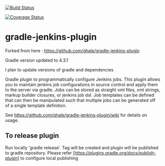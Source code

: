 [![Build Status](https://travis-ci.org/crc83/gradle-jenkins-plugin.svg?branch=master)](https://travis-ci.org/crc83/gradle-jenkins-plugin.svg?branch=master)


[![Coverage Status](https://coveralls.io/repos/github/crc83/gradle-jenkins-plugin/badge.svg?branch=master)](https://coveralls.io/github/crc83/gradle-jenkins-plugin?branch=master)

gradle-jenkins-plugin
=====================

Forked from here : https://github.com/ghale/gradle-jenkins-plugin

Gradle version updated to 4.3.1

I plan to update versions of gradle and dependencies

Gradle plugin to programmatically configure Jenkins jobs.  This plugin allows you to maintain jenkins job configurations in source control and apply them to the server via gradle.  Jobs can be stored as straight xml files, xml strings, markup builder closures, or jenkins job dsl.  Job templates can be defined that can then be manipulated such that multiple jobs can be generated off of a single template definition.

See https://github.com/ghale/gradle-jenkins-plugin/wiki for details on usage.

To release plugin
----------------------
Run locally 'gradle release'.
Tag will be created and plugin will be published to gradle repository.
Please refer [https://plugins.gradle.org/docs/publish-plugin] to configure local publishing

              

